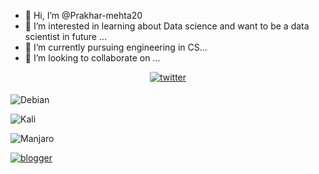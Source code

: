 - 👋 Hi, I’m @Prakhar-mehta20
- 👀 I’m interested in learning about Data science and want to be a data scientist in future ...
- 🌱 I’m currently pursuing engineering in CS...
- 💞️ I’m looking to collaborate on ...
<a href="https://twitter.com/prakharmehta_" target="_blank">
<center><img src=https://img.shields.io/badge/twitter-%2300acee.svg?&style=for-the-badge&logo=twitter&logoColor=white alt=twitter style="margin-bottom: 5px;" />
</center></a>

![Debian](https://img.shields.io/badge/Debian-D70A53?style=for-the-badge&logo=debian&logoColor=white)

![Kali](https://img.shields.io/badge/Kali-268BEE?style=for-the-badge&logo=kalilinux&logoColor=white)

![Manjaro](https://img.shields.io/badge/Manjaro-35BF5C?style=for-the-badge&logo=Manjaro&logoColor=white)

<a href="https://mehtaprakhar.blogspot.com/" target="_blank">
<img src=https://img.shields.io/badge/Blogger-FF5722?style=for-the-badge&logo=blogger&logoColor=white alt=blogger style="margin-bottom: 5px;" />
</a>
<!---
Prakhar-mehta20/Prakhar-mehta20 is a ✨ special ✨ repository because its `README.md` (this file) appears on your GitHub profile.
You can click the Preview link to take a look at your changes.
--->
